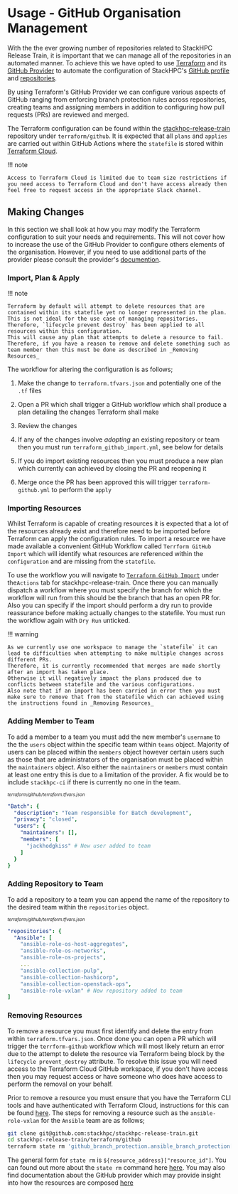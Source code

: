 # Usage - GitHub Organisation Management

With the the ever growing number of repositories related to StackHPC Release Train, it is important that we can manage all of the repositories in an automated manner.
To achieve this we have opted to use [Terraform](https://www.terraform.io/) and its [GitHub Provider](https://registry.terraform.io/providers/integrations/github/latest/docs) to automate the configuration of StackHPC's [GitHub profile](https://github.com/stackhpc/) and [repositories](https://github.com/orgs/stackhpc/repositories).

By using Terraform's GitHub Provider we can configure various aspects of GitHub ranging from enforcing branch protection rules across repositories, creating teams and assigning members in addition to configuring how pull requests (PRs) are reviewed and merged.

The Terraform configuration can be found within the [stackhpc-release-train](https://github.com/stackhpc/stackhpc-release-train) repository under `terraform/github`.
It is expected that all `plans` and `applies` are carried out within GitHub Actions where the `statefile` is stored within [Terraform Cloud](https://cloud.hashicorp.com/products/terraform).

!!! note

    Access to Terraform Cloud is limited due to team size restrictions if you need access to Terraform Cloud and don't have access already then feel free to request access in the appropriate Slack channel.

## Making Changes

In this section we shall look at how you may modify the Terraform configuration to suit your needs and requirements.
This will not cover how to increase the use of the GitHub Provider to configure others elements of the organisation.
However, if you need to use additional parts of the provider please consult the provider's [documention](https://registry.terraform.io/providers/integrations/github/latest/docs).

### Import, Plan & Apply

!!! note

    Terraform by default will attempt to delete resources that are contained within its statefile yet no longer represented in the plan.
    This is not ideal for the use case of managing repositories.
    Therefore, `lifecycle prevent destroy` has been applied to all resources within this configuration.
    This will cause any plan that attempts to delete a resource to fail.
    Therefore, if you have a reason to remove and delete something such as team member then this must be done as described in _Removing Resources_

The workflow for altering the configuration is as follows; 

1. Make the change to `terraform.tfvars.json` and potentially one of the `.tf` files

2. Open a PR which shall trigger a GitHub workflow which shall produce a plan detailing the changes Terraform shall make

3. Review the changes

4. If any of the changes involve _adopting_ an existing repository or team then you must run `terraform_github_import.yml`, see below for details

5. If you do import existing resources then you must produce a new plan which currently can achieved by closing the PR and reopening it

6. Merge once the PR has been approved this will trigger `terraform-github.yml` to perform the `apply`

### Importing Resources

Whilst Terraform is capable of creating resources it is expected that a lot of the resources already exist and therefore need to be imported before Terraform can apply the configuration rules.
To import a resource we have made available a convenient GitHub Workflow called `Terrform GitHub Import` which will identify what resources are referenced within the `configuration` and are missing from the `statefile`.

To use the workflow you will navigate to [`Terraform GitHub Import`](https://github.com/stackhpc/stackhpc-release-train/actions/workflows/terraform-github-import.yml) under the`Actions` tab for stackhpc-release-train.
Once there you can manually dispatch a workflow where you must specify the branch for which the workflow will run from this should be the branch that has an open PR for.
Also you can specify if the import should perform a dry run to provide reassurance before making actually changes to the statefile.
You must run the workflow again with `Dry Run` unticked.

!!! warning

    As we currently use one workspace to manage the `statefile` it can lead to difficulties when attempting to make multiple changes across different PRs.
    Therefore, it is currently recommended that merges are made shortly after an import has taken place.
    Otherwise it will negatively impact the plans produced due to conflicts between statefile and the various configurations.
    Also note that if an import has been carried in error then you must make sure to remove that from the statefile which can achieved using the instructions found in _Removing Resources_


### Adding Member to Team

To add a member to a team you must add the new member's `username` to the the `users` object within the specific team within `teams` object.
Majority of users can be placed within the `members` object however certain users such as those that are administrators of the organisation must be placed within the `maintainers` object.
Also either the `maintainers` or `members` must contain at least one entry this is due to a limitation of the provider.
A fix would be to include `stackhpc-ci` if there is currently no one in the team.

*<sub><sup>terraform/github/terraform.tfvars.json</sup></sub>*
```yml 
"Batch": {
  "description": "Team responsible for Batch development",
  "privacy": "closed",
  "users": {
    "maintainers": [],
    "members": [
      "jackhodgkiss" # New user added to team
    ]
  }
}
```

### Adding Repository to Team

To add a repository to a team you can append the name of the repository to the desired team within the `repositories` object.

*<sub><sup>terraform/github/terraform.tfvars.json</sup></sub>*
```yml 
"repositories": {
  "Ansible": [
    "ansible-role-os-host-aggregates",
    "ansible-role-os-networks",
    "ansible-role-os-projects",
    ...
    "ansible-collection-pulp",
    "ansible-collection-hashicorp",
    "ansible-collection-openstack-ops",
    "ansible-role-vxlan" # New repository added to team
]
```

### Removing Resources

To remove a resource you must first identify and delete the entry from within `terraform.tfvars.json`.
Once done you can open a PR which will trigger the `terrform-github` workflow which will most likely return an error due to the attempt to delete the resource via Terraform being block by the `lifecycle prevent_destroy` attribute.
To resolve this issue you will need access to the Terraform Cloud GitHub workspace, if you don't have access then you may request access or have someone who does have access to perform the removal on your behalf.

Prior to remove a resource you must ensure that you have the Terraform CLI tools and have authenticated with Terraform Cloud, instructions for this can be found [here](https://www.terraform.io/cli/commands/login).
The steps for removing a resource such as the `ansible-role-vxlan` for the `Ansible` team are as follows;

```sh
git clone git@github.com:stackhpc/stackhpc-release-train.git
cd stackhpc-release-train/terraform/github
terraform state rm 'github_branch_protection.ansible_branch_protection["ansible-role-vxlan"]'
```

The general form for `state rm` is `${resource_address}["resource_id"]`.
You can found out more about the `state rm` command here [here](https://www.terraform.io/cli/commands/state/rm).
You may also find documentation about the GitHub provider which may provide insight into how the resources are composed [here](https://registry.terraform.io/providers/integrations/github/latest/docs)